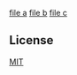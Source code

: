 [file a][1]
[file b][2]
[file c][2]

[1]: ./example.md

[2]: ./example.js

## License

[MIT][3]

[3]: LICENSE.md
